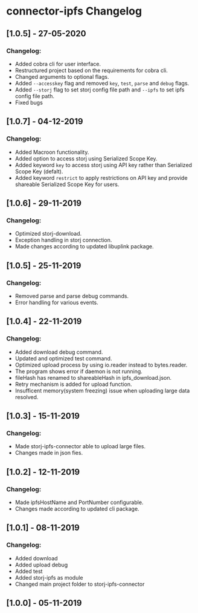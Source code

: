 # connector-ipfs Changelog

## [1.0.5] - 27-05-2020
### Changelog:
* Added cobra cli for user interface.
* Restructured project based on the requirements for cobra cli.
* Changed arguments to optional flags.
* Added `--accesskey` flag and removed `key`, `test`, `parse` and `debug` flags.
* Added `--storj` flag to set storj config file path and `--ipfs` to set ipfs config file path.
* Fixed bugs


## [1.0.7] - 04-12-2019
### Changelog:
* Added Macroon functionality.
* Added option to access storj using Serialized Scope Key. 
* Added keyword `key` to access storj using API key rather than Serialized Scope Key (defalt).
* Added keyword `restrict` to apply restrictions on API key and provide shareable Serialized Scope Key for users.


## [1.0.6] - 29-11-2019
### Changelog:
* Optimized storj-download.
* Exception handling in storj connection.
* Made changes according to updated libuplink package.


## [1.0.5] - 25-11-2019
### Changelog:
* Removed parse and parse debug commands.
* Error handling for various events.


## [1.0.4] - 22-11-2019
### Changelog:
* Added download debug command.
* Updated and optimized test command.
* Optimized upload process by using io.reader instead to bytes.reader.
* The program shows error if daemon is not running.
* fileHash has renamed to shareableHash in ipfs_download.json.
* Retry mechanism is added for upload function.
* Insufficent memory(system freezing) issue when uploading large data resolved.


## [1.0.3] - 15-11-2019
### Changelog:
* Made storj-ipfs-connector able to upload large files.
* Changes made in json fies.


## [1.0.2] - 12-11-2019
### Changelog:
* Made ipfsHostName and PortNumber configurable.
* Changes made according to updated cli package.


## [1.0.1] - 08-11-2019
### Changelog:
* Added download
* Added upload debug
* Added test
* Added storj-ipfs as module
* Changed main project folder to storj-ipfs-connector


## [1.0.0] - 05-11-2019